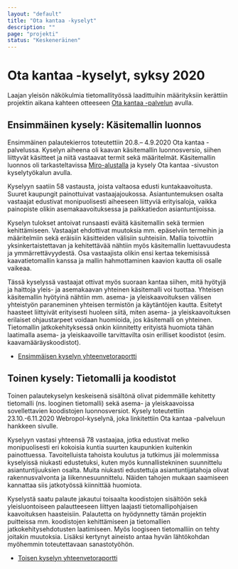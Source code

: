 ```yaml
---
layout: "default"
title: "Ota kantaa -kyselyt"
description: ""
page: "projekti"
status: "Keskeneräinen"
---
```

# Ota kantaa -kyselyt, syksy 2020

Laajan yleisön näkökulmia tietomallityössä laadittuihin määrityksiin kerättiin projektin aikana kahteen otteeseen <a href="https://www.otakantaa.fi/fi/hankkeet/486/" target="_blank">Ota kantaa -palvelun</a> avulla.

## Ensimmäinen kysely: Käsitemallin luonnos
Ensimmäinen palautekierros toteutettiin 20.8.– 4.9.2020 Ota kantaa -palvelussa. Kyselyn aiheena oli kaavan käsitemallin luonnosversio, siihen liittyvät käsitteet ja niitä vastaavat termit sekä määritelmät. Käsitemallin luonnos oli tarkasteltavissa <a href="https://miro.com/app/board/o9J_knLEl1w=/" target="_blank">Miro-alustalla</a> ja kysely Ota kantaa -sivuston kyselytyökalun avulla.

Kyselyyn saatiin 58 vastausta, joista valtaosa edusti kuntakaavoitusta. Suuret kaupungit painottuivat vastaajajoukossa. Asiantuntemuksen osalta vastaajat edustivat monipuolisesti aiheeseen liittyviä erityisaloja, vaikka painopiste olikin asemakaavoituksessa ja paikkatiedon asiantuntijoissa.

Kyselyn tulokset antoivat runsaasti eväitä käsitemallin sekä termien kehittämiseen. Vastaajat ehdottivat muutoksia mm. epäselviin termeihin ja  määritelmiin sekä eräisiin käsitteiden välisiin suhteisiin. Mallia toivottiin yksinkertaistettavan ja kehitettävää nähtiin myös käsitemallin luettavuudesta ja ymmärrettävyydestä. Osa vastaajista olikin ensi kertaa tekemisissä kaavatietomallin kanssa ja mallin hahmottaminen kaavion kautta oli osalle vaikeaa.

Tässä kyselyssä vastaajat ottivat myös suoraan kantaa siihen, mitä hyötyjä ja haittoja yleis- ja asemakaavan yhteinen käsitemalli voi tuottaa. Yhteisen käsitemallin hyötyinä nähtiin mm. asema- ja yleiskaavoituksen välisen yhteistyön paraneminen yhteisen termistön ja käytäntöjen kautta. Esitetyt haasteet liittyivät erityisesti huoleen siitä, miten asema- ja yleiskaavoituksen erilaiset ohjaustarpeet voidaan huomioida, jos käsitemalli on yhteinen. Tietomallin jatkokehityksessä onkin kiinnitetty erityistä huomiota tähän laatimalla asema- ja yleiskaavoille tarvittavilta osin erilliset koodistot (esim. kaavamääräyskoodistot).

- <a href="https://github.com/YM-rakennettu-ymparisto/AK-YK-tietomallit/blob/master/docs/assets/YKAK-otakantaa1-yhteenveto.pdf">Ensimmäisen kyselyn yhteenvetoraportti</a>

## Toinen kysely: Tietomalli ja koodistot

Toinen palautekyselyn keskeisenä sisältönä olivat pidemmälle kehitetty tietomalli (ns. looginen tietomalli) sekä asema- ja yleiskaavoissa sovellettavien koodistojen luonnosversiot. Kysely toteutettiin 23.10.-6.11.2020 Webropol-kyselynä, joka linkitettiin Ota kantaa -palveluun hankkeen sivulle. 

Kyselyyn vastasi yhteensä 78 vastaajaa, jotka edustivat melko monipuolisesti eri kokoisia kuntia suurten kaupunkien kuitenkin painottuessa. Tavoitelluista tahoista koulutus ja tutkimus jäi molemmissa kyselyissä niukasti edustetuksi, kuten myös kunnallistekninen suunnittelu asiantuntijuuksien osalta. Muita niukasti edustettuja asiantuntijatahoja olivat rakennusvalvonta ja liikennesuunnittelu. Näiden tahojen mukaan saamiseen kannattaa siis jatkotyössä kiinnittää huomiota.

Kyselystä saatu palaute jakautui toisaalta koodistojen sisältöön sekä yleisluontoiseen palautteeseen liittyen laajasti tietomallipohjaisen kaavoituksen haasteisiin. Palautetta on hyödynnetty tämän projektin puitteissa mm. koodistojen kehittämiseen ja tietomallien jatkokehitysehdotusten laatimiseen. Myös loogiseen tietomalliin on tehty joitakin muutoksia. Lisäksi kertynyt aineisto antaa hyvän lähtökohdan myöhemmin toteutettavaan sanastotyöhön.

- <a href="https://github.com/YM-rakennettu-ymparisto/AK-YK-tietomallit/blob/master/docs/assets/YKAK-otakantaa2-yhteenveto.pdf">Toisen kyselyn yhteenvetoraportti</a>


